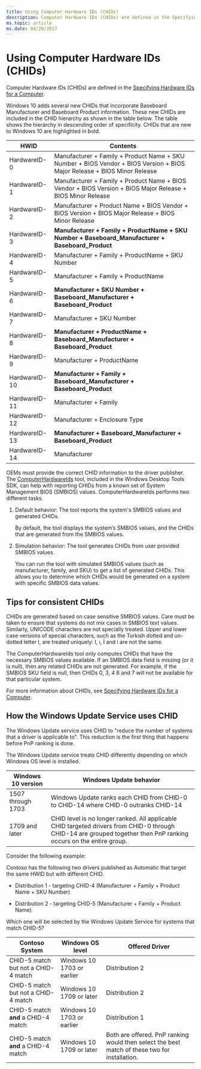 ```yaml
---
title: Using Computer Hardware IDs (CHIDs)
description: Computer Hardware IDs (CHIDs) are defined in the Specifying Hardware IDs for a Computer.
ms.topic: article
ms.date: 04/20/2017
---
```


# Using Computer Hardware IDs (CHIDs)

Computer Hardware IDs (CHIDs) are defined in the [Specifying Hardware IDs for a Computer](../install/specifying-hardware-ids-for-a-computer.md).

Windows 10 adds several new CHIDs that incorporate Baseboard Manufacturer and Baseboard Product information. These new CHIDs are included in the CHID hierarchy as shown in the table below. The table shows the hierarchy in descending order of specificity. CHIDs that are new to Windows 10 are highlighted in bold.

|HWID|Contents|
|----|----|
|HardwareID-0|Manufacturer + Family + Product Name + SKU Number + BIOS Vendor + BIOS Version + BIOS Major Release + BIOS Minor Release|
|HardwareID-1|Manufacturer + Family + Product Name + BIOS Vendor + BIOS Version + BIOS Major Release + BIOS Minor Release|
|HardwareID-2|Manufacturer + Product Name + BIOS Vendor + BIOS Version + BIOS Major Release + BIOS Minor Release|
|HardwareID-3|**Manufacturer + Family + ProductName + SKU Number + Baseboard_Manufacturer + Baseboard_Product**|
|HardwareID-4|Manufacturer + Family + ProductName + SKU Number|
|HardwareID-5|Manufacturer + Family + ProductName|
|HardwareID-6|**Manufacturer + SKU Number + Baseboard_Manufacturer + Baseboard_Product**|
|HardwareID-7|Manufacturer + SKU Number|
|HardwareID-8|**Manufacturer + ProductName + Baseboard_Manufacturer + Baseboard_Product**|
|HardwareID-9|Manufacturer + ProductName|
|HardwareID-10|**Manufacturer + Family + Baseboard_Manufacturer + Baseboard_Product**|
|HardwareID-11|Manufacturer + Family|
|HardwareID-12|Manufacturer + Enclosure Type|
|HardwareID-13|**Manufacturer + Baseboard_Manufacturer + Baseboard_Product**|
|HardwareID-14|Manufacturer|

OEMs must provide the correct CHID information to the driver publisher. The [ComputerHardwareIds](../devtest/computerhardwareids.md) tool, included in the Windows Desktop Tools SDK, can help with reporting CHIDs from a known set of System Management BIOS (SMBIOS) values. ComputerHardwareIds performs two different tasks.

1. Default behavior: The tool reports the system's SMBIOS values and generated CHIDs.

   By default, the tool displays the system’s SMBIOS values, and the CHIDs that are generated from the SMBIOS values.

2. Simulation behavior: The tool generates CHIDs from user provided SMBIOS values.

   You can run the tool with simulated SMBIOS values (such as manufacturer, family, and SKU) to get a list of generated CHIDs. This allows you to determine which CHIDs would be generated on a system with specific SMBIOS data values.

## Tips for consistent CHIDs

CHIDs are generated based on case sensitive SMBIOS values. Care must be taken to ensure that systems do not mix cases in SMBIOS text values. Similarly, UNICODE characters are not specially treated. Upper and lower case versions of special characters, such as the Turkish dotted and un-dotted letter I, are treated uniquely: I, ı, İ and i are not the same.

The ComputerHardwareIds tool only computes CHIDs that have the necessary SMBIOS values available. If an SMBIOS data field is missing (or it is null), then any related CHIDs are not generated. For example, if the SMBIOS SKU field is null, then CHIDs 0, 3, 4 6 and 7 will not be available for that particular system.

For more information about CHIDs, see [Specifying Hardware IDs for a Computer](../install/specifying-hardware-ids-for-a-computer.md).

## How the Windows Update Service uses CHID

The Windows Update service uses CHID to "reduce the number of systems that a driver is applicable to".  This reduction is the first thing that happens before PnP ranking is done.

The Windows Update service treats CHID differently depending on which Windows OS level is installed.  

|Windows 10 version|Windows Update behavior|
|----|----|
|1507 through 1703|Windows Update ranks each CHID from CHID-0 to CHID-14 where CHID-0 outranks CHID-14|
|1709 and later|CHID level is no longer ranked. All applicable CHID targeted drivers from CHID-0 through CHID-14 are grouped together then PnP ranking occurs on the entire group.|

Consider the following example:

Contoso has the following two drivers published as Automatic that target the same HWID but with different CHID.  

- Distribution 1 - targeting CHID-4 (Manufacturer + Family + Product Name + SKU Number)

- Distribution 2 - targeting CHID-5 (Manufacturer + Family + Product Name)

Which one will be selected by the Windows Update Service for systems that match CHID-5?

|Contoso System|Windows OS level|Offered Driver|
|----|----|----|
|CHID-5 match but not a CHID-4 match|Windows 10 1703 or earlier|Distribution 2|
|CHID-5 match but not a CHID-4 match|Windows 10 1709 or later|Distribution 2|
|CHID-5 match **and** a CHID-4 match|Windows 10 1703 or earlier|Distribution 1|
|CHID-5 match **and** a CHID-4 match|Windows 10 1709 or later|Both are offered.   PnP ranking would then select the best match of these two for installation.|
